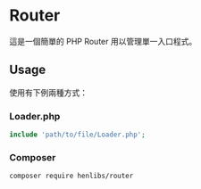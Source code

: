 # Router
這是一個簡單的 PHP Router 用以管理單一入口程式。

## Usage
使用有下例兩種方式：

### Loader.php
```PHP
include 'path/to/file/Loader.php';
```

### Composer
```bash
composer require henlibs/router
```
